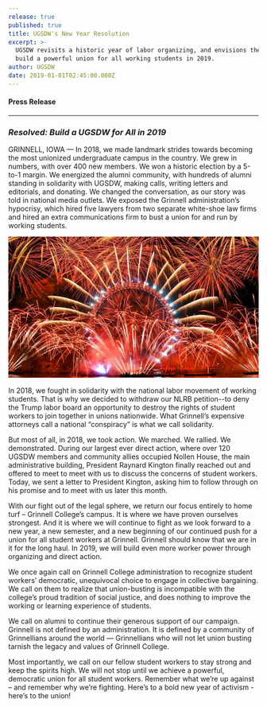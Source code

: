 ```yaml
---
release: true
published: true
title: UGSDW's New Year Resolution
excerpt: >-
  UGSDW revisits a historic year of labor organizing, and envisions the fight to
  build a powerful union for all working students in 2019.
author: UGSDW
date: 2019-01-01T02:45:00.000Z
---
```

#### Press Release

---

### *Resolved: Build a UGSDW for All in 2019*

GRINNELL, IOWA — In 2018, we made landmark strides towards becoming the most unionized undergraduate campus in the country. We grew in numbers, with over 400 new members. We won a historic election by a 5-to-1 margin. We energized the alumni community, with hundreds of alumni standing in solidarity with UGSDW, making calls, writing letters and editorials, and donating. We changed the conversation, as our story was told in national media outlets. We exposed the Grinnell administration’s hypocrisy, which hired five lawyers from two separate white-shoe law firms and hired an extra communications firm to bust a union for and run by working students. 

![Image of fireworks](/assets/news/newyear2019.jpg)

In 2018, we fought in solidarity with the national labor movement of working students. That is why we decided to withdraw our NLRB petition--to deny the Trump labor board an opportunity to destroy the rights of student workers to join together in unions nationwide. What Grinnell’s expensive attorneys call a national “conspiracy” is what we call solidarity.

But most of all, in 2018, we took action. We marched. We rallied. We demonstrated. During our largest ever direct action, where over 120 UGSDW members and community allies occupied Nollen House, the main administrative building, President Raynard Kington finally reached out and offered to meet to meet with us to discuss the concerns of student workers.  Today, we sent a letter to President Kington, asking him to follow through on his promise and to meet with us later this month.

With our fight out of the legal sphere, we return our focus entirely to home turf – Grinnell College’s campus. It is where we have proven ourselves strongest. And it is where we will continue to fight as we look forward to a new year, a new semester, and a new beginning of our continued push for a union for all student workers at Grinnell.  Grinnell should know that we are in it for the long haul. In 2019, we will build even more worker power through organizing and direct action.

We once again call on Grinnell College administration to recognize student workers’ democratic, unequivocal choice to engage in collective bargaining. We call on them to realize that union-busting is incompatible with the college’s proud tradition of social justice, and does nothing to improve the working or learning experience of students.

We call on alumni to continue their generous support of our campaign. Grinnell is not defined by an administration. It is defined by a community of Grinnellians around the world — Grinnellians who will not let union busting tarnish the legacy and values of Grinnell College.

Most importantly, we call on our fellow student workers to stay strong and keep the spirits high. We will not stop until we achieve a powerful, democratic union for all student workers. Remember what we’re up against – and remember why we’re fighting. Here’s to a bold new year of activism - here’s to the union!
